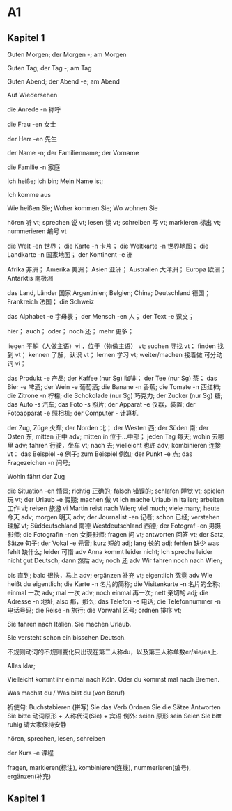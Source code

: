 # A1

## Kapitel 1

Guten Morgen;
der Morgen -;
am Morgen

Guten Tag;
der Tag -;
am Tag

Guten Abend;
der Abend -e;
am Abend

Auf Wiedersehen

die Anrede -n 称呼

die Frau -en 女士

der Herr -en 先生

der Name -n;
der Familienname;
der Vorname

die Familie -n 家庭

Ich heiße;
Ich bin;
Mein Name ist;

Ich komme aus

Wie heißen Sie;
Woher kommen Sie;
Wo wohnen Sie

hören 听 vt;
sprechen 说 vt;
lesen 读 vt;
schreiben 写 vt;
markieren 标出 vt;
nummerieren 编号 vt

die Welt -en 世界；
die Karte -n 卡片；
die Weltkarte -n 世界地图；
die Landkarte -n 国家地图；
der Kontinent -e 洲

Afrika 非洲；
Amerika 美洲；
Asien 亚洲；
Australien 大洋洲；
Europa 欧洲；
Antarktis 南极洲

das Land, Länder 国家
Argentinien;
Belgien;
China;
Deutschland 德国；
Frankreich 法国；
die Schweiz

das Alphabet -e 字母表；
der Mensch -en 人；
der Text -e 课文；

hier；
auch；
oder；
noch 还；
mehr 更多；

liegen 平躺（人做主语）vi ，位于（物做主语） vt;
suchen 寻找 vt；
finden 找到 vt；
kennen 了解，认识 vt；
lernen 学习 vt;
weiter/machen 接着做 可分动词 vi；

das Produkt -e 产品;
der Kaffee (nur Sg) 咖啡；
der Tee (nur Sg) 茶；
das Bier -e 啤酒;
der Wein -e 葡萄酒;
die Banane -n 香蕉;
die Tomate -n 西红柿;
die Zitrone -n 柠檬;
die Schokolade (nur Sg) 巧克力;
der Zucker (nur Sg) 糖;
das Auto -s 汽车;
das Foto -s 照片;
der Apparat -e 仪器，装置;
der Fotoapparat -e 照相机;
der Computer - 计算机

der Zug, Züge 火车;
der Norden 北；
der Westen 西;
der Süden 南;
der Osten 东;
mitten 正中 adv;
mitten in 位于...中部；
jeden Tag 每天;
wohin 去哪里 adv;
fahren 行驶，坐车 vt;
nach 去;
vielleicht 也许 adv;
kombinieren 连接 vt：
das Beispiel -e 例子;
zum Beispiel 例如;
der Punkt -e 点;
das Fragezeichen -n 问号;

Wohin fährt der Zug

die Situation -en 情景;
richtig 正确的;
falsch 错误的;
schlafen 睡觉 vt;
spielen 玩 vt;
der Urlaub -e 假期;
machen 做 vt Ich mache Urlaub in Italien;
arbeiten 工作 vi;
reisen 旅游 vi Martin reist nach Wien;
viel much;
viele many;
heute 今天 adv;
morgen 明天 adv;
der Journalist -en 记者;
schon 已经;
verstehen 理解 vt;
Süddeutschland 南德 Westdeutschland 西德;
der Fotograf -en 男摄影师;
die Fotografin -nen 女摄影师;
fragen 问 vt;
antworten 回答 vt;
der Satz, Sätze 句子;
der Vokal -e 元音;
kurz 短的 adj;
lang 长的 adj;
fehlen 缺少 was fehlt 缺什么;
leider 可惜 adv Anna kommt leider nicht; Ich spreche leider nicht gut Deutsch;
dann 然后 adv;
noch 还 adv Wir fahren noch nach Wien;

bis 直到;
bald 很快，马上 adv;
ergänzen 补充 vt;
eigentlich 究竟 adv Wie heißt du eigentlich;
die Karte -n 名片的简称;
die Visitenkarte -n 名片的全称;
einmal 一次 adv;
mal 一次 adv;
noch einmal 再一次;
nett 亲切的 adj;
die Adresse -n 地址;
also 那，那么;
das Telefon -e 电话;
die Telefonnummer -n 电话号码;
die Reise -n 旅行;
die Vorwahl 区号;
ordnen 排序 vt;

Sie fahren nach Italien. Sie machen Urlaub.

Sie versteht schon ein bisschen Deutsch.

不规则动词的不规则变化只出现在第二人称du，以及第三人称单数er/sie/es上.

Alles klar;

Vielleicht kommt ihr einmal nach Köln. Oder du kommst mal nach Bremen.

Was machst du / Was bist du (von Beruf)

祈使句:
Buchstabieren (拼写) Sie das Verb
Ordnen Sie die Sätze
Antworten Sie bitte
动词原形 + 人称代词(Sie) + 宾语
例外: seien 原形 sein
Seien Sie bitt ruhig 请大家保持安静

hören, sprechen, lesen, schreiben

der Kurs -e 课程

fragen, markieren(标注), kombinieren(连线), nummerieren(编号), ergänzen(补充)

## Kapitel 1






